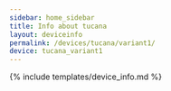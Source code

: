 ```yaml
---
sidebar: home_sidebar
title: Info about tucana
layout: deviceinfo
permalink: /devices/tucana/variant1/
device: tucana_variant1
---
```

{% include templates/device_info.md %}
